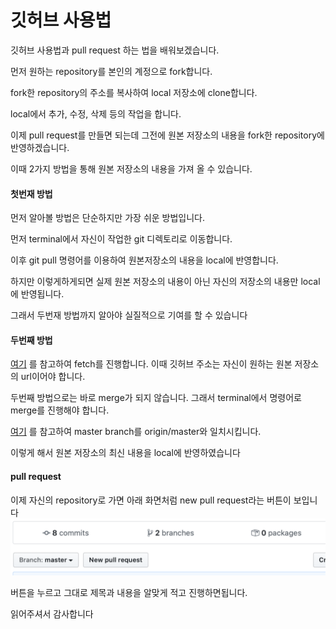 # 깃허브 사용법

깃허브 사용법과 pull request 하는 법을 배워보겠습니다.

먼저 원하는 repository를 본인의 계정으로 fork합니다.

fork한 repository의 주소를 복사하여 local 저장소에 clone합니다.

local에서 추가, 수정, 삭제 등의 작업을 합니다.


이제 pull request를 만들면 되는데 그전에 원본 저장소의 내용을 fork한 repository에 반영하겠습니다.

이때 2가지 방법을 통해 원본 저장소의 내용을 가져 올 수 있습니다.

#### 첫번재 방법

먼저 알아볼 방법은 단순하지만 가장 쉬운 방법입니다.

먼저 terminal에서 자신이 작업한 git 디렉토리로 이동합니다.

이후 git pull 명령어를 이용하여 원본저장소의 내용을 local에 반영합니다.

하지만 이렇게하게되면 실제 원본 저장소의 내용이 아닌 자신의 저장소의 내용만 local에 반영됩니다.

그래서 두번재 방법까지 알아야 실질적으로 기여를 할 수 있습니다


#### 두번째 방법

[여기](https://help.github.com/en/github/collaborating-with-issues-and-pull-requests/configuring-a-remote-for-a-fork) 를 참고하여 fetch를 진행합니다. 이때 깃허브 주소는 자신이 원하는 원본 저장소의 url이어야 합니다.

두번째 방법으로는 바로 merge가 되지 않습니다. 그래서 terminal에서 명령어로 merge를 진행해야 합니다.

[여기](https://help.github.com/en/github/collaborating-with-issues-and-pull-requests/syncing-a-fork) 를 참고하여 master branch를 origin/master와 일치시킵니다.

이렇게 해서 원본 저장소의 최신 내용을 local에 반영하였습니다

#### pull request   

이제 자신의 repository로 가면 아래 화면처럼 new pull request라는 버튼이 보입니다
![이미지](https://raw.githubusercontent.com/Bue-von-hon/Developer-s-Journal/master/2018%20김태훈/2020images/Screen%20Shot%202020-05-21%20at%207.41.31%20AM.png)

버튼을 누르고 그대로 제목과 내용을 알맞게 적고 진행하면됩니다.

읽어주셔서 감사합니다
